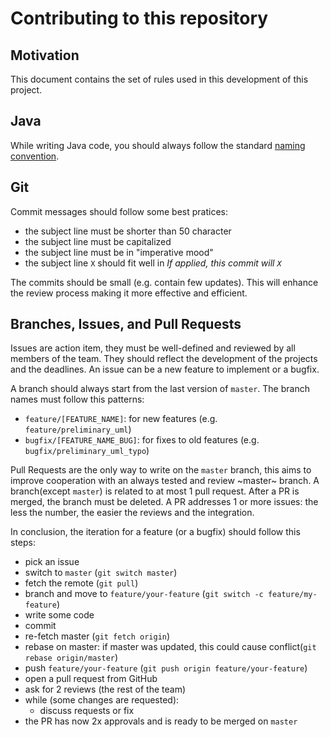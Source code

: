 # Contributing to this repository

## Motivation

This document contains the set of rules used in this development of this project.

## Java

While writing Java code, you should always follow the standard [naming convention](https://www.oracle.com/java/technologies/javase/codeconventions-namingconventions.html).

## Git

Commit messages should follow some best pratices:
- the subject line must be shorter than 50 character
- the subject line must be capitalized
- the subject line must be in "imperative mood"
- the subject line `X` should fit well in _If applied, this commit will `X`_

The commits should be small (e.g. contain few updates). This will enhance the review process making it more effective and efficient.

## Branches, Issues, and Pull Requests

Issues are action item, they must be well-defined and reviewed by all members of the team. They should reflect the development of the projects and the deadlines.
An issue can be a new feature to implement or a bugfix.

A branch should always start from the last version of `master`.
The branch names must follow this patterns:
- `feature/[FEATURE_NAME]`: for new features (e.g. `feature/preliminary_uml`)
- `bugfix/[FEATURE_NAME_BUG]`: for fixes to old features (e.g. `bugfix/preliminary_uml_typo`)

Pull Requests are the only way to write on the `master` branch, this aims to improve cooperation with an always tested and review ~master~ branch.
A branch(except `master`) is related to at most 1 pull request. After a PR is merged, the branch must be deleted.
A PR addresses 1 or more issues: the less the number, the easier the reviews and the integration.

In conclusion, the iteration for a feature (or a bugfix) should follow this steps:
- pick an issue
- switch to `master` (`git switch master`)
- fetch the remote (`git pull`)
- branch and move to `feature/your-feature` (`git switch -c feature/my-feature`)
- write some code
- commit
- re-fetch master (`git fetch origin`)
- rebase on master: if master was updated, this could cause conflict(`git rebase origin/master`)
- push `feature/your-feature` (`git push origin feature/your-feature`)
- open a pull request from GitHub
- ask for 2 reviews (the rest of the team)
- while (some changes are requested):
  - discuss requests or fix
- the PR has now 2x approvals and is ready to be merged on `master`
